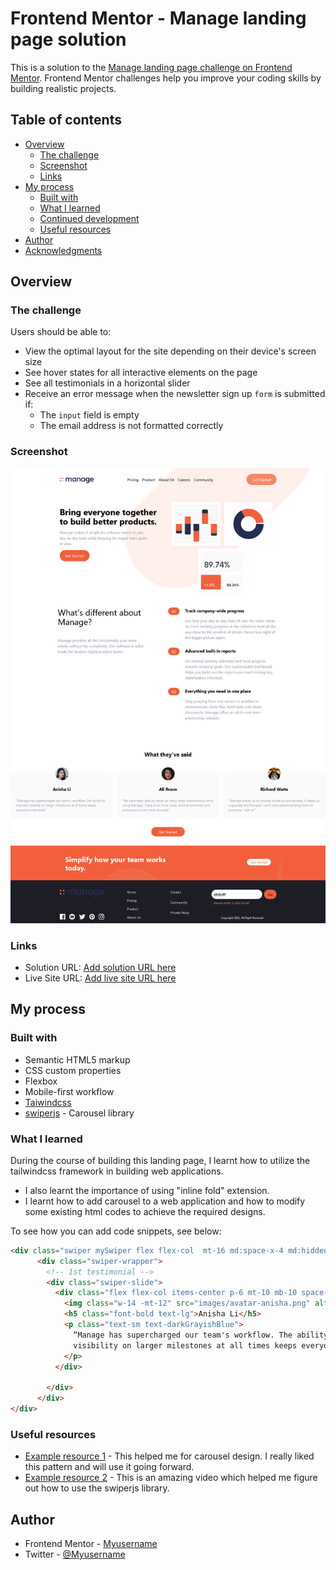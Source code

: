 # Frontend Mentor - Manage landing page solution

This is a solution to the [Manage landing page challenge on Frontend Mentor](https://www.frontendmentor.io/challenges/manage-landing-page-SLXqC6P5). Frontend Mentor challenges help you improve your coding skills by building realistic projects. 

## Table of contents

- [Overview](#overview)
  - [The challenge](#the-challenge)
  - [Screenshot](#screenshot)
  - [Links](#links)
- [My process](#my-process)
  - [Built with](#built-with)
  - [What I learned](#what-i-learned)
  - [Continued development](#continued-development)
  - [Useful resources](#useful-resources)
- [Author](#author)
- [Acknowledgments](#acknowledgments)


## Overview

### The challenge

Users should be able to:

- View the optimal layout for the site depending on their device's screen size
- See hover states for all interactive elements on the page
- See all testimonials in a horizontal slider
- Receive an error message when the newsletter sign up `form` is submitted if:
  - The `input` field is empty
  - The email address is not formatted correctly

### Screenshot

![](screenshot.png)


### Links

- Solution URL: [Add solution URL here](https://your-solution-url.com)
- Live Site URL: [Add live site URL here](https://your-live-site-url.com)

## My process

### Built with

- Semantic HTML5 markup
- CSS custom properties
- Flexbox
- Mobile-first workflow
- [Taiwindcss](https://tailwindcss.com/)
- [swiperjs](https://swiperjs.com
) - Carousel library

### What I learned

During the course of building this landing page, I learnt how to utilize the tailwindcss framework in building web applications.
- I also learnt the importance of using "inline fold" extension.
- I learnt how to add carousel to a web application and how to modify some existing html codes to achieve the required designs.

To see how you can add code snippets, see below:

```html
<div class="swiper mySwiper flex flex-col  mt-16 md:space-x-4 md:hidden">
      <div class="swiper-wrapper">
        <!-- 1st testimonial -->
        <div class="swiper-slide">
          <div class="flex flex-col items-center p-6 mt-10 mb-10 space-y-6 bg-veryLightGray rounded-xl">
            <img class="w-14 -mt-12" src="images/avatar-anisha.png" alt="Ali">
            <h5 class="font-bold text-lg">Anisha Li</h5>
            <p class="text-sm text-darkGrayishBlue">
              “Manage has supercharged our team's workflow. The ability to maintain
              visibility on larger milestones at all times keeps everyone motivated.”
            </p>
          </div>

        </div>
      </div>
</div>
```

### Useful resources

- [Example resource 1](https://codesandbox.io/s/hoyjrj?file=/index.html) - This helped me for carousel design. I really liked this pattern and will use it going forward.
- [Example resource 2](https://www.youtube.com/watch?v=4oyj_smPAjc&t=89s) - This is an amazing video which helped me figure out how to use the swiperjs library.


## Author

- Frontend Mentor - [Myusername](https://www.frontendmentor.io/profile/LivingHopeDev)
- Twitter - [@Myusername](https://www.twitter.com/adewobiadetayo)



